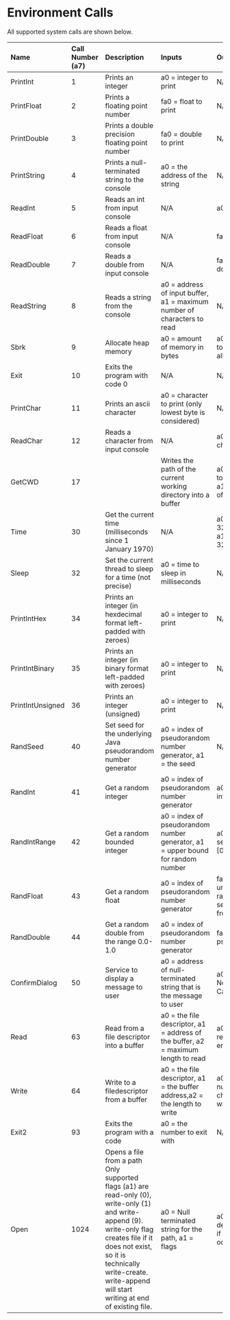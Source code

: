 # Environment Calls

All supported system calls are shown below.

| **Name**          | 	**Call Number (a7)** | 	**Description**                                                                                                                                                                                                                                           | **Inputs**                                                                         | 	**Outputs**                                                  |
|:------------------|:----------------------|:-----------------------------------------------------------------------------------------------------------------------------------------------------------------------------------------------------------------------------------------------------------|:-----------------------------------------------------------------------------------|:--------------------------------------------------------------|
| PrintInt	         | 1	                    | Prints an integer	                                                                                                                                                                                                                                         | a0 = integer to print                                                              | 	N/A                                                          |
| PrintFloat	       | 2	                    | Prints a floating point number	                                                                                                                                                                                                                            | fa0 = float to print                                                               | 	N/A                                                          |
| PrintDouble	      | 3	                    | Prints a double precision floating point number	                                                                                                                                                                                                           | fa0 = double to print                                                              | 	N/A                                                          |
| PrintString	      | 4	                    | Prints a null-terminated string to the console	                                                                                                                                                                                                            | a0 = the address of the string	                                                    | N/A                                                           |
| ReadInt	          | 5	                    | Reads an int from input console	                                                                                                                                                                                                                           | N/A	                                                                               | a0 = the int                                                  |
| ReadFloat	        | 6	                    | Reads a float from input console                                                                                                                                                                                                                           | 	N/A                                                                               | 	fa0 = the float                                              |
| ReadDouble	       | 7	                    | Reads a double from input console	                                                                                                                                                                                                                         | N/A	                                                                               | fa0 = the double                                              |
| ReadString	       | 8	                    | Reads a string from the console	                                                                                                                                                                                                                           | a0 = address of input buffer, a1 = maximum number of characters to read	           | N/A                                                           |
| Sbrk	             | 9	                    | Allocate heap memory	                                                                                                                                                                                                                                      | a0 = amount of memory in bytes	                                                    | a0 = address to the allocated block                           |
| Exit	             | 10	                   | Exits the program with code 0	                                                                                                                                                                                                                             | N/A	                                                                               | N/A                                                           |
| PrintChar	        | 11	                   | Prints an ascii character                                                                                                                                                                                                                                  | 	a0 = character to print (only lowest byte is considered)                          | 	N/A                                                          |
| ReadChar	         | 12	                   | Reads a character from input console	                                                                                                                                                                                                                      | N/A	                                                                               | a0 = the character                                            |
| GetCWD	           | 17                    | 	                                                                                                                                                                                                                                                          | Writes the path of the current working directory into a buffer                     | 	a0 = the buffer to write into, a1 = the length of the buffer |	a0 = -1 if the path is longer than the buffer|
| Time	             | 30	                   | Get the current time (milliseconds since 1 January 1970)                                                                                                                                                                                                   | 	N/A	                                                                              | a0 = low order 32 bits, a1=high order 32 bits                 |
| Sleep	            | 32	                   | Set the current thread to sleep for a time (not precise)	                                                                                                                                                                                                  | a0 = time to sleep in milliseconds                                                 | 	N/A                                                          |
| PrintIntHex	      | 34	                   | Prints an integer (in hexdecimal format left-padded with zeroes)	                                                                                                                                                                                          | a0 = integer to print                                                              | 	N/A                                                          |
| PrintIntBinary	   | 35	                   | Prints an integer (in binary format left-padded with zeroes)	                                                                                                                                                                                              | a0 = integer to print	                                                             | N/A                                                           |
| PrintIntUnsigned	 | 36                    | 	Prints an integer (unsigned)	                                                                                                                                                                                                                             | a0 = integer to print                                                              | 	N/A                                                          |
| RandSeed	         | 40	                   | Set seed for the underlying Java pseudorandom number generator	                                                                                                                                                                                            | a0 = index of pseudorandom number generator, a1 = the seed                         | 	N/A                                                          |
| RandInt	          | 41	                   | Get a random integer	                                                                                                                                                                                                                                      | a0 = index of pseudorandom number generator	                                       | a0 = random integer                                           |
| RandIntRange	     | 42	                   | Get a random bounded integer	                                                                                                                                                                                                                              | a0 = index of pseudorandom number generator, a1 = upper bound for random number	   | a0 = uniformly selectect from [0,bound]                       |
| RandFloat	        | 43	                   | Get a random float	                                                                                                                                                                                                                                        | a0 = index of pseudorandom number generator                                        | 	fa0 = uniformly randomly selected from from [0,1]            |
| RandDouble	       | 44	                   | Get a random double from the range 0.0-1.0                                                                                                                                                                                                                 | 	a0 = index of pseudorandom number generator	                                      | fa0 = the next pseudorandom                                   |
| ConfirmDialog	    | 50	                   | Service to display a message to user	                                                                                                                                                                                                                      | a0 = address of null-terminated string that is the message to user	                | a0 = Yes (0), No (1), or Cancel(2)                            |
| Read	             | 63	                   | Read from a file descriptor into a buffer                                                                                                                                                                                                                  | 	a0 = the file descriptor, a1 = address of the buffer, a2 = maximum length to read | 	a0 = the length read or -1 if error                          |
| Write	            | 64	                   | Write to a filedescriptor from a buffer	                                                                                                                                                                                                                   | a0 = the file descriptor, a1 = the buffer address,a2 = the length to write         | 	a0 = the number of charcters written                         |
| Exit2	            | 93	                   | Exits the program with a code	                                                                                                                                                                                                                             | a0 = the number to exit with                                                       | 	N/A                                                          |
| Open	             | 1024	                 | Opens a file from a path Only supported flags (a1) are read-only (0), write-only (1) and write-append (9). write-only flag creates file if it does not exist, so it is technically write-create. write-append will start writing at end of existing file.	 | a0 = Null terminated string for the path, a1 = flags                               | 	a0 = the file decriptor or -1 if an error occurred           |

